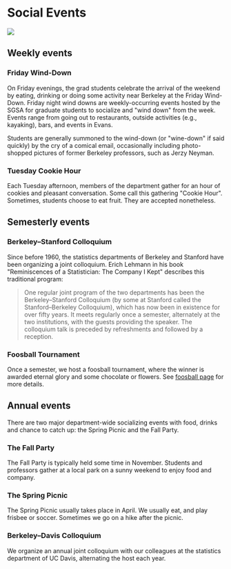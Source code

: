 # Social Events

![](/assets/social/social-com.png)
## Weekly events

### Friday Wind-Down

On Friday evenings, the grad students celebrate the arrival of the weekend by eating, drinking or doing some activity near Berkeley at the Friday Wind-Down. Friday night wind downs are weekly-occurring events hosted by the SGSA for graduate students to socialize and "wind down" from the week. Events range from going out to restaurants, outside activities (e.g., kayaking), bars, and events in Evans.

Students are generally summoned to the wind-down (or "wine-down" if said quickly) by the cry of a comical email, occasionally including photo-shopped pictures of former Berkeley professors, such as Jerzy Neyman.

### Tuesday Cookie Hour

Each Tuesday afternoon, members of the department gather for an hour of cookies and pleasant
conversation. Some call this gathering "Cookie Hour". Sometimes, students choose to eat fruit.
They are accepted nonetheless.

## Semesterly events

### Berkeley–Stanford Colloquium

Since before 1960, the statistics departments of Berkeley and Stanford have been organizing a joint colloquium. Erich Lehmann in his book "Reminiscences of a Statistician: The Company I Kept" describes this traditional program:

> One regular joint program of the two departments has been the
> Berkeley–Stanford Colloquium (by some at Stanford called the
> Stanford–Berkeley Colloquium), which has now been in existence for over fifty
> years. It meets regularly once a semester, alternately at the two
> institutions, with the guests providing the speaker. The colloquium talk is
> preceded by refreshments and followed by a reception.

### Foosball Tournament

Once a semester, we host a foosball tournament, where the winner is awarded eternal glory and
some chocolate or flowers. See [foosball page](/pages/foosball.md) for more details.

## Annual events

There are two major department-wide socializing events with food, drinks and chance to catch
up: the Spring Picnic and the Fall Party.

### The Fall Party

The Fall Party is typically held some time in November. Students and professors gather at a local park on a sunny weekend to enjoy food and company.

### The Spring Picnic

The Spring Picnic usually takes place in April. We usually eat, and play frisbee or soccer.
Sometimes we go on a hike after the picnic.

### Berkeley–Davis Colloquium

We organize an annual joint colloquium with our colleagues at the statistics department of UC Davis, alternating the host each year.
